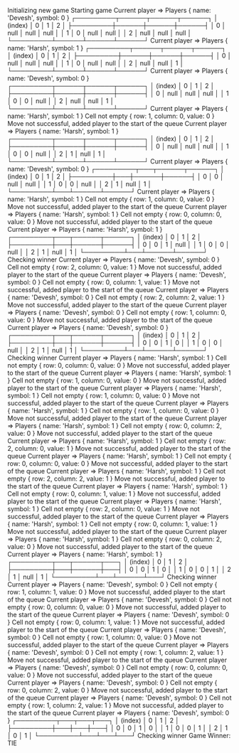 Initializing new game
Starting game
Current player =>  Players { name: 'Devesh', symbol: 0 }
┌─────────┬──────┬──────┬──────┐
│ (index) │  0   │  1   │  2   │
├─────────┼──────┼──────┼──────┤
│    0    │ null │ null │ null │
│    1    │  0   │ null │ null │
│    2    │ null │ null │ null │
└─────────┴──────┴──────┴──────┘
Current player =>  Players { name: 'Harsh', symbol: 1 }
┌─────────┬──────┬──────┬──────┐
│ (index) │  0   │  1   │  2   │
├─────────┼──────┼──────┼──────┤
│    0    │ null │ null │ null │
│    1    │  0   │ null │ null │
│    2    │ null │ null │  1   │
└─────────┴──────┴──────┴──────┘
Current player =>  Players { name: 'Devesh', symbol: 0 }
┌─────────┬──────┬──────┬──────┐
│ (index) │  0   │  1   │  2   │
├─────────┼──────┼──────┼──────┤
│    0    │ null │ null │ null │
│    1    │  0   │  0   │ null │
│    2    │ null │ null │  1   │
└─────────┴──────┴──────┴──────┘
Current player =>  Players { name: 'Harsh', symbol: 1 }
Cell not empty { row: 1, column: 0, value: 0 }
Move not successful, added player to the start of the queue
Current player =>  Players { name: 'Harsh', symbol: 1 }
┌─────────┬──────┬──────┬──────┐
│ (index) │  0   │  1   │  2   │
├─────────┼──────┼──────┼──────┤
│    0    │ null │ null │ null │
│    1    │  0   │  0   │ null │
│    2    │  1   │ null │  1   │
└─────────┴──────┴──────┴──────┘
Current player =>  Players { name: 'Devesh', symbol: 0 }
┌─────────┬───┬──────┬──────┐
│ (index) │ 0 │  1   │  2   │
├─────────┼───┼──────┼──────┤
│    0    │ 0 │ null │ null │
│    1    │ 0 │  0   │ null │
│    2    │ 1 │ null │  1   │
└─────────┴───┴──────┴──────┘
Current player =>  Players { name: 'Harsh', symbol: 1 }
Cell not empty { row: 1, column: 0, value: 0 }
Move not successful, added player to the start of the queue
Current player =>  Players { name: 'Harsh', symbol: 1 }
Cell not empty { row: 0, column: 0, value: 0 }
Move not successful, added player to the start of the queue
Current player =>  Players { name: 'Harsh', symbol: 1 }
┌─────────┬───┬──────┬──────┐
│ (index) │ 0 │  1   │  2   │
├─────────┼───┼──────┼──────┤
│    0    │ 0 │  1   │ null │
│    1    │ 0 │  0   │ null │
│    2    │ 1 │ null │  1   │
└─────────┴───┴──────┴──────┘
Checking winner
Current player =>  Players { name: 'Devesh', symbol: 0 }
Cell not empty { row: 2, column: 0, value: 1 }
Move not successful, added player to the start of the queue
Current player =>  Players { name: 'Devesh', symbol: 0 }
Cell not empty { row: 0, column: 1, value: 1 }
Move not successful, added player to the start of the queue
Current player =>  Players { name: 'Devesh', symbol: 0 }
Cell not empty { row: 2, column: 2, value: 1 }
Move not successful, added player to the start of the queue
Current player =>  Players { name: 'Devesh', symbol: 0 }
Cell not empty { row: 1, column: 0, value: 0 }
Move not successful, added player to the start of the queue
Current player =>  Players { name: 'Devesh', symbol: 0 }
┌─────────┬───┬──────┬──────┐
│ (index) │ 0 │  1   │  2   │
├─────────┼───┼──────┼──────┤
│    0    │ 0 │  1   │  0   │
│    1    │ 0 │  0   │ null │
│    2    │ 1 │ null │  1   │
└─────────┴───┴──────┴──────┘
Checking winner
Current player =>  Players { name: 'Harsh', symbol: 1 }
Cell not empty { row: 0, column: 0, value: 0 }
Move not successful, added player to the start of the queue
Current player =>  Players { name: 'Harsh', symbol: 1 }
Cell not empty { row: 1, column: 0, value: 0 }
Move not successful, added player to the start of the queue
Current player =>  Players { name: 'Harsh', symbol: 1 }
Cell not empty { row: 1, column: 0, value: 0 }
Move not successful, added player to the start of the queue
Current player =>  Players { name: 'Harsh', symbol: 1 }
Cell not empty { row: 1, column: 0, value: 0 }
Move not successful, added player to the start of the queue
Current player =>  Players { name: 'Harsh', symbol: 1 }
Cell not empty { row: 0, column: 2, value: 0 }
Move not successful, added player to the start of the queue
Current player =>  Players { name: 'Harsh', symbol: 1 }
Cell not empty { row: 2, column: 0, value: 1 }
Move not successful, added player to the start of the queue
Current player =>  Players { name: 'Harsh', symbol: 1 }
Cell not empty { row: 0, column: 0, value: 0 }
Move not successful, added player to the start of the queue
Current player =>  Players { name: 'Harsh', symbol: 1 }
Cell not empty { row: 2, column: 2, value: 1 }
Move not successful, added player to the start of the queue
Current player =>  Players { name: 'Harsh', symbol: 1 }
Cell not empty { row: 0, column: 1, value: 1 }
Move not successful, added player to the start of the queue
Current player =>  Players { name: 'Harsh', symbol: 1 }
Cell not empty { row: 2, column: 0, value: 1 }
Move not successful, added player to the start of the queue
Current player =>  Players { name: 'Harsh', symbol: 1 }
Cell not empty { row: 0, column: 1, value: 1 }
Move not successful, added player to the start of the queue
Current player =>  Players { name: 'Harsh', symbol: 1 }
Cell not empty { row: 0, column: 2, value: 0 }
Move not successful, added player to the start of the queue
Current player =>  Players { name: 'Harsh', symbol: 1 }
┌─────────┬───┬──────┬───┐
│ (index) │ 0 │  1   │ 2 │
├─────────┼───┼──────┼───┤
│    0    │ 0 │  1   │ 0 │
│    1    │ 0 │  0   │ 1 │
│    2    │ 1 │ null │ 1 │
└─────────┴───┴──────┴───┘
Checking winner
Current player =>  Players { name: 'Devesh', symbol: 0 }
Cell not empty { row: 1, column: 1, value: 0 }
Move not successful, added player to the start of the queue
Current player =>  Players { name: 'Devesh', symbol: 0 }
Cell not empty { row: 0, column: 0, value: 0 }
Move not successful, added player to the start of the queue
Current player =>  Players { name: 'Devesh', symbol: 0 }
Cell not empty { row: 0, column: 1, value: 1 }
Move not successful, added player to the start of the queue
Current player =>  Players { name: 'Devesh', symbol: 0 }
Cell not empty { row: 1, column: 0, value: 0 }
Move not successful, added player to the start of the queue
Current player =>  Players { name: 'Devesh', symbol: 0 }
Cell not empty { row: 1, column: 2, value: 1 }
Move not successful, added player to the start of the queue
Current player =>  Players { name: 'Devesh', symbol: 0 }
Cell not empty { row: 0, column: 0, value: 0 }
Move not successful, added player to the start of the queue
Current player =>  Players { name: 'Devesh', symbol: 0 }
Cell not empty { row: 0, column: 2, value: 0 }
Move not successful, added player to the start of the queue
Current player =>  Players { name: 'Devesh', symbol: 0 }
Cell not empty { row: 1, column: 2, value: 1 }
Move not successful, added player to the start of the queue
Current player =>  Players { name: 'Devesh', symbol: 0 }
┌─────────┬───┬───┬───┐
│ (index) │ 0 │ 1 │ 2 │
├─────────┼───┼───┼───┤
│    0    │ 0 │ 1 │ 0 │
│    1    │ 0 │ 0 │ 1 │
│    2    │ 1 │ 0 │ 1 │
└─────────┴───┴───┴───┘
Checking winner
Game Winner:  TIE
